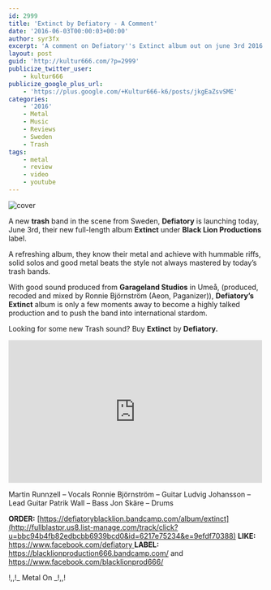 ```yaml
---
id: 2999
title: 'Extinct by Defiatory - A Comment'
date: '2016-06-03T00:00:03+00:00'
author: syr3fx
excerpt: 'A comment on Defiatory''s Extinct album out on june 3rd 2016.'
layout: post
guid: 'http://kultur666.com/?p=2999'
publicize_twitter_user:
    - kultur666
publicize_google_plus_url:
    - 'https://plus.google.com/+Kultur666-k6/posts/jkgEaZsvSME'
categories:
    - '2016'
    - Metal
    - Music
    - Reviews
    - Sweden
    - Trash
tags:
    - metal
    - review
    - video
    - youtube
---
```


![cover](http://localhost:8080/wp-content/uploads/2016/05/cover1.jpg?w=680)

A new **trash** band in the scene from Sweden, **Defiatory** is launching today, June 3rd, their new full-length album **Extinct** under **Black Lion Productions** label.

A refreshing album, they know their metal and achieve with hummable riffs, solid solos and good metal beats the style not always mastered by today’s trash bands.

With good sound produced from **Garageland Studios** in Umeå, (produced, recoded and mixed by Ronnie Björnström (Aeon, Paganizer)), **Defiatory’s Extinct** album is only a few moments away to become a highly talked production and to push the band into international stardom.

Looking for some new Trash sound? Buy **Extinct** by **Defiatory.**

<iframe allow="accelerometer; autoplay; clipboard-write; encrypted-media; gyroscope; picture-in-picture; web-share" allowfullscreen="" frameborder="0" height="281" loading="lazy" src="https://www.youtube.com/embed/TKMXUgsLYA0?feature=oembed" title="Defiatory - Aeons End" width="500"></iframe>

Martin Runnzell – Vocals
Ronnie Björnström – Guitar
Ludvig Johansson – Lead Guitar
Patrik Wall – Bass
Jon Skäre – Drums

**ORDER:** [https://defiatoryblacklion.bandcamp.com/album/extinct](http://fullblastpr.us8.list-manage.com/track/click?u=bbc94b4fb82edbcbb6939bcd0&id=6217e75234&e=9efdf70388)
**LIKE:** [https://www.facebook.com/defiatory  ](http://fullblastpr.us8.list-manage1.com/track/click?u=bbc94b4fb82edbcbb6939bcd0&id=da40153c20&e=9efdf70388)**LABEL:** <https://blacklionproduction666.bandcamp.com/> and <https://www.facebook.com/blacklionprod666/>

!,,!\_ Metal On \_!,,!